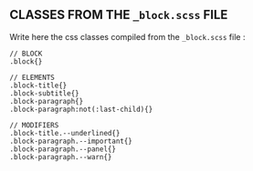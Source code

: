## CLASSES FROM THE `_block.scss` FILE

Write here the css classes compiled from the `_block.scss` file :

```
// BLOCK
.block{}
```

```
// ELEMENTS
.block-title{}
.block-subtitle{}
.block-paragraph{}
.block-paragraph:not(:last-child){}
```

```
// MODIFIERS
.block-title.--underlined{}
.block-paragraph.--important{}
.block-paragraph.--panel{}
.block-paragraph.--warn{}
```
